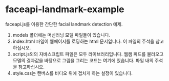 # faceapi-landmark-example
faceapi.js를 이용한 간단한 facial landmark detection 예제.<br>

1.  models 폴더에는 머신러닝 모델 파일들이 있습니다.<br>
2.  index.html 파일이 웹페이지를 로딩하는 html 문서입니다. 이 파일의 주석을 참고하십시오.<br>
3.  script.js외의 자바스크립트 파일은 모두 라이브러리입니다. 웹캠 피드를 불러오고 모델의 결과값을 바탕으로 그림을 그리는 코드는 여기에 있습니다. 파일 내의 주석을 참고하십시오.<br>
4.  style.css는 캔버스를 비디오 위에 겹치게 하는 설정이 있습니다.<br>
</div>
